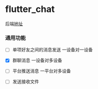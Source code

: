 # flutter_chat

后端[地址](https://github.com/Jamxscape/spring-boot/tree/main/spring-boot-webscoket-tcp)

### 通用功能

- [ ] 单项好友之间的消息发送 一设备对一设备	

- [x] 群聊消息    一设备对多设备

- [ ] 平台推送消息  一平台对多设备
- [ ] 发送接收文件